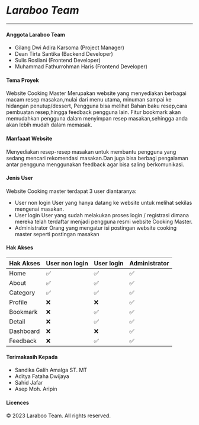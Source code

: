 # *Laraboo Team*
-----
#### Anggota Laraboo Team
- Gilang Dwi Adira Karsoma (Project Manager)
- Dean Tirta Santika (Backend Developer)
- Sulis Rosliani (Frontend Developer)
- Muhammad Fathurrohman Haris (Frontend Developer)
#### Tema Proyek
Website Cooking Master Merupakan website yang menyediakan berbagai macam resep masakan,mulai dari menu utama, minuman sampai ke hidangan penutup/dessert, Pengguna bisa melihat Bahan baku resep,cara pembuatan resep,hingga feedback pengguna lain. Fitur bookmark akan memudahkan pengguna dalam menyimpan resep masakan,sehingga anda akan lebih mudah dalam memasak.
#### Manfaaat Website
Menyediakan resep-resep masakan untuk membantu pengguna yang sedang mencari rekomendasi masakan.Dan juga bisa berbagi pengalaman antar pengguna menggunakan feedback agar bisa saling berkomunikasi.
#### Jenis User
Website Cooking master terdapat 3 user diantaranya:
- User non login
  User yang hanya datang ke website untuk melihat sekilas mengenai masakan.
- User login
  User yang sudah melakukan proses login / registrasi dimana mereka telah terdaftar menjadi pengguna resmi website Cooking Master.
- Administrator
  Orang yang mengatur isi postingan website cooking master seperti postingan masakan

#### Hak Akses
|Hak Akses| User non login | User login | Administrator|
|------| ------ | ------ | ------ |
|Home| ✅ | ✅| ✅|
|About| ✅| ✅ | ✅|
|Category| ✅| ✅ | ✅|
|Profile|❌| ❌|  ✅|
|Bookmark| ❌|  ✅ | ✅|
|Detail| ❌ | ✅ | ✅|
|Dashboard| ❌ |❌| ✅|
|Feedback| ❌ | ✅ | ✅|

#### Terimakasih Kepada
- Sandika Galih Amalga ST. MT 
- Aditya Fataha Dwijaya
- Sahid Jafar
- Asep Moh. Aripin
#### Licences
© 2023 Laraboo Team. All rights reserved.
